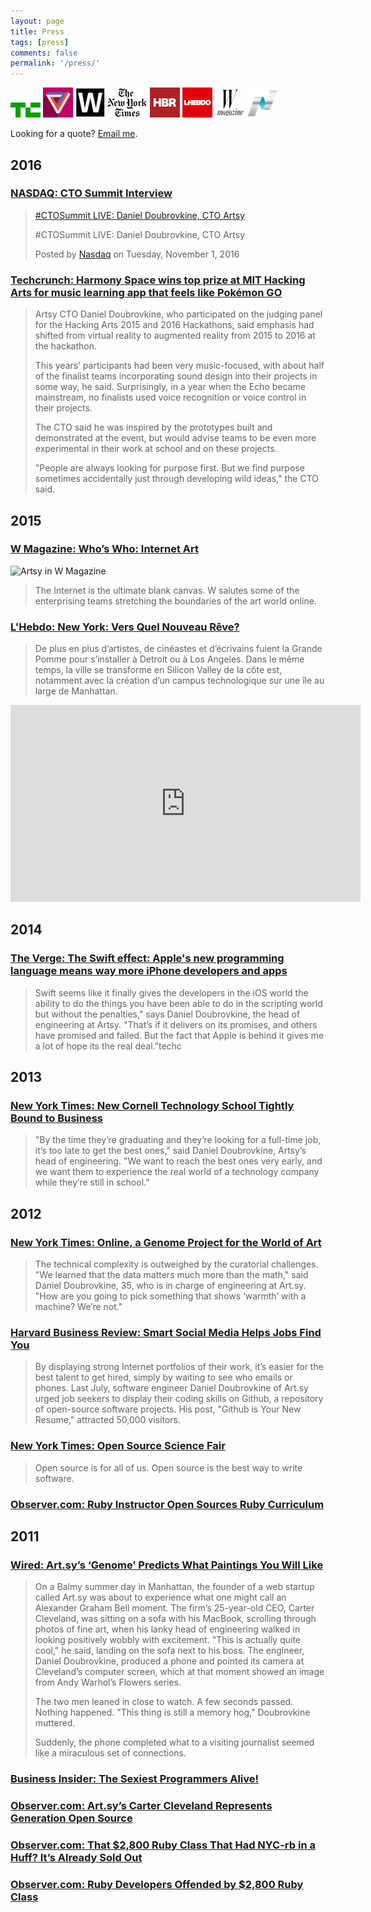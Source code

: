 ```yaml
---
layout: page
title: Press
tags: [press]
comments: false
permalink: '/press/'
---
```

![techcrunch](/images/press/techcrunch.png) ![the verge](/images/press/verge.png) ![wired](/images/press/wired.jpg) ![nyt](/images/press/nyt.png) ![hbr](/images/press/hbr.jpg) ![hbr](/images/press/hebdo.jpg) ![w](/images/press/w.png) ![nasdaq](/images/press/nasdaq.png)

Looking for a quote? [Email me](mailto:dblock@dblock.org).

## 2016

### [NASDAQ: CTO Summit Interview](https://www.facebook.com/NASDAQ/videos/10154582987442429)

<div markdown="0">
<div id="fb-root"></div>
<script>(function(d, s, id) {
var js, fjs = d.getElementsByTagName(s)[0];
if (d.getElementById(id)) return;
js = d.createElement(s); js.id = id;
js.src = "//connect.facebook.net/en_US/sdk.js#xfbml=1&version=v2.8";
fjs.parentNode.insertBefore(js, fjs);
}(document, 'script', 'facebook-jssdk'));</script>
<div class="fb-video" data-href="https://www.facebook.com/NASDAQ/videos/10154582987442429/" data-width="640" data-show-text="false">
<blockquote cite="https://www.facebook.com/NASDAQ/videos/10154582987442429/" class="fb-xfbml-parse-ignore">
<a href="https://www.facebook.com/NASDAQ/videos/10154582987442429/">#CTOSummit LIVE: Daniel Doubrovkine, CTO Artsy</a>
<p>#CTOSummit LIVE: Daniel Doubrovkine, CTO Artsy</p>Posted by <a href="https://www.facebook.com/NASDAQ/">Nasdaq</a> on Tuesday, November 1, 2016
</blockquote>
</div></div>

### [Techcrunch: Harmony Space wins top prize at MIT Hacking Arts for music learning app that feels like Pokémon GO](https://techcrunch.com/2016/11/20/harmony-space-win-top-prize-at-mit-hacking-arts-for-music-learning-app-that-feels-like-pokemon-go/)

> Artsy CTO Daniel Doubrovkine, who participated on the judging panel for the Hacking Arts 2015 and 2016 Hackathons, said emphasis had shifted from virtual reality to augmented reality from 2015 to 2016 at the hackathon.
>
> This years’ participants had been very music-focused, with about half of the finalist teams incorporating sound design into their projects in some way, he said. Surprisingly, in a year when the Echo became mainstream, no finalists used voice recognition or voice control in their projects.
>
> The CTO said he was inspired by the prototypes built and demonstrated at the event, but would advise teams to be even more experimental in their work at school and on these projects.
>
> "People are always looking for purpose first. But we find purpose sometimes accidentally just through developing wild ideas," the CTO said.

## 2015

### [W Magazine: Who’s Who: Internet Art](http://www.wmagazine.com/culture/art-and-design/2015/04/internet-art-world)

![Artsy in W Magazine](http://art.dblock.org/images/posts/2015/2015-04-23-artsy-in-w-magazine/artsy.jpg)

> The Internet is the ultimate blank canvas. W salutes some of the enterprising teams stretching the boundaries of the art world online. 

### [L'Hebdo: New York: Vers Quel Nouveau Rêve?](http://www.hebdo.ch/hebdo/cadrages/detail/new-york-vers-quel-nouveau-r%C3%AAve)

> De plus en plus d’artistes, de cinéastes et d’écrivains fuient la Grande Pomme pour s’installer à Detroit ou à Los Angeles. Dans le même temps, la ville se transforme en Silicon Valley de la côte est, notamment avec la création d’un campus technologique sur une île au large de Manhattan.

<iframe width="560" height="315" src="https://www.youtube.com/embed/g0SMMLc0rHw" frameborder="0" allowfullscreen></iframe>

## 2014

### [The Verge: The Swift effect: Apple's new programming language means way more iPhone developers and apps](http://www.theverge.com/apple/2014/6/2/5773928/apple-swift-programming-developers-objective-c)

> Swift seems like it finally gives the developers in the iOS world the ability to do the things you have been able to do in the scripting world but without the penalties," says Daniel Doubrovkine, the head of engineering at Artsy. "That’s if it delivers on its promises, and others have promised and failed. But the fact that Apple is behind it gives me a lot of hope its the real deal."techc

## 2013

### [New York Times: New Cornell Technology School Tightly Bound to Business](http://www.nytimes.com/2013/01/22/nyregion/cornell-nyc-tech-will-foster-commerce-amid-education.html)

> "By the time they’re graduating and they’re looking for a full-time job, it’s too late to get the best ones," said Daniel Doubrovkine, Artsy’s head of engineering. "We want to reach the best ones very early, and we want them to experience the real world of a technology company while they’re still in school."

## 2012

### [New York Times: Online, a Genome Project for the World of Art](http://www.nytimes.com/2012/10/09/arts/design/artsy-is-mapping-the-world-of-art-on-the-web.html)

> The technical complexity is outweighed by the curatorial challenges. "We learned that the data matters much more than the math," said Daniel Doubrovkine, 35, who is in charge of engineering at Art.sy. "How are you going to pick something that shows ‘warmth’ with a machine? We’re not."

### [Harvard Business Review: Smart Social Media Helps Jobs Find You](https://hbr.org/2012/03/smart-social-media-helps-jobs)

> By displaying strong Internet portfolios of their work, it’s easier for the best talent to get hired, simply by waiting to see who emails or phones. Last July, software engineer Daniel Doubrovkine of Art.sy urged job seekers to display their coding skills on Github, a repository of open-source software projects. His post, "Github is Your New Resume," attracted 50,000 visitors.

### [New York Times: Open Source Science Fair](http://open.blogs.nytimes.com/2012/11/21/open-source-science-fair-exhibitor-experiences)

> Open source is for all of us. Open source is the best way to write software.

### [Observer.com: Ruby Instructor Open Sources Ruby Curriculum](http://observer.com/2012/03/ruby-instructor-open-sources-ruby-curriculum/)

## 2011

### [Wired: Art.sy’s ‘Genome’ Predicts What Paintings You Will Like](https://www.wired.com/2011/11/mf_artsy)

> On a Balmy summer day in Manhattan, the founder of a web startup called Art.sy was about to experience what one might call an Alexander Graham Bell moment. The firm’s 25-year-old CEO, Carter Cleveland, was sitting on a sofa with his MacBook, scrolling through photos of fine art, when his lanky head of engineering walked in looking positively wobbly with excitement. "This is actually quite cool," he said, landing on the sofa next to his boss. The engineer, Daniel Doubrovkine, produced a phone and pointed its camera at Cleveland’s computer screen, which at that moment showed an image from Andy Warhol’s Flowers series.
>
> The two men leaned in close to watch. A few seconds passed. Nothing happened. "This thing is still a memory hog," Doubrovkine muttered.
>
> Suddenly, the phone completed what to a visiting journalist seemed like a miraculous set of connections.

### [Business Insider: The Sexiest Programmers Alive!](http://www.businessinsider.com/the-sexiest-programmers-alive-2011-5?op=1/#niel-doubrovkine-programmer-at-artsy-6)

### [Observer.com: Art.sy’s Carter Cleveland Represents Generation Open Source](http://observer.com/2011/05/art-sys-carter-cleveland-is-of-a-generation-open-source)

### [Observer.com: That $2,800 Ruby Class That Had NYC-rb in a Huff? It’s Already Sold Out](http://observer.com/2011/12/that-2800-ruby-class-that-had-nyc-rb-in-a-huff-its-already-sold-out/)

### [Observer.com: Ruby Developers Offended by $2,800 Ruby Class](http://observer.com/2011/12/ruby-developers-offended-by-2800-ruby-class)

